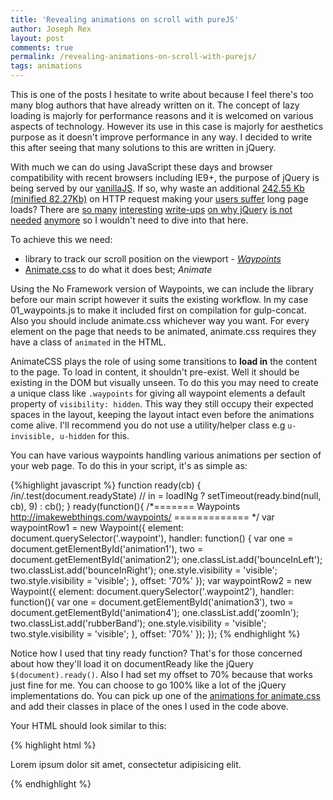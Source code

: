```yaml
---
title: 'Revealing animations on scroll with pureJS'
author: Joseph Rex
layout: post
comments: true
permalink: /revealing-animations-on-scroll-with-purejs/
tags: animations
---
```

This is one of the posts I hesitate to write about because I feel there's too many blog authors that have already written on it. The concept of lazy loading is majorly for performance reasons and it is welcomed on various aspects of technology. However its use in this case is majorly for aesthetics purpose as it doesn't improve performance in any way. I decided to write this after seeing that many solutions to this are written in jQuery.
<!--more-->
With much we can do using JavaScript these days and browser compatibility with recent browsers including IE9+, the purpose of jQuery is being served by our [vanillaJS][1]. If so, why waste an additional [242.55 Kb (minified 82.27Kb)][2] on HTTP request making your [users suffer][3] long page loads? There are [so many][4] [interesting][5] [write-ups][6] [on why jQuery][7] [is not needed][8] [anymore][9] so I wouldn't need to dive into that here.

To achieve this we need:

- library to track our scroll position on the viewport - [*Waypoints*][10]
- [Animate.css][11] to do what it does best; *Animate*

Using the No Framework version of Waypoints, we can include the library before our main script however it suits the existing workflow. In my case 01_waypoints.js to make it included first on compilation for gulp-concat. Also you should include animate.css whichever way you want. For every element on the page that needs to be animated, animate.css requires they have a class of `animated` in the HTML.

AnimateCSS plays the role of using some transitions to **load in** the content to the page. To load in content, it shouldn't pre-exist. Well it should be existing in the DOM but visually unseen. To do this you may need to create a unique class like `.waypoints` for giving all waypoint elements a default property of `visibility: hidden`. This way they still occupy their expected spaces in the layout, keeping the layout intact even before the animations come alive. I'll recommend you do not use a utility/helper class e.g `u-invisible, u-hidden` for this.

You can have various waypoints handling various animations per section of your web page. To do this in your script, it's as simple as:

{%highlight javascript %}
function ready(cb) {
  /in/.test(document.readyState) // in = loadINg
  	? setTimeout(ready.bind(null, cb), 9)
  	: cb();
}
ready(function(){
  /*======= Waypoints http://imakewebthings.com/waypoints/ ============= */
  var waypointRow1 = new Waypoint({
    element: document.querySelector('.waypoint'),
    handler: function() {
      var one = document.getElementById('animation1'),
      two = document.getElementById('animation2');
      one.classList.add('bounceInLeft');
      two.classList.add('bounceInRight');
      one.style.visibility = 'visible';
      two.style.visibility = 'visible';
    },
    offset: '70%'
  });
  var waypointRow2 = new Waypoint({
    element: document.querySelector('.waypoint2'),
    handler: function(){
      var one = document.getElementById('animation3'),
      two = document.getElementById('animation4');
      one.classList.add('zoomIn');
      two.classList.add('rubberBand');
      one.style.visibility = 'visible';
      two.style.visibility = 'visible';
    },
    offset: '70%'
  });
});
{% endhighlight %}

Notice how I used that tiny ready function? That's for those concerned about how they'll load it on documentReady like the jQuery `$(document).ready()`. Also I had set my offset to 70% because that works just fine for me. You can choose to go 100% like a lot of the jQuery implementations do. You can pick up one of the [animations for animate.css][11] and add their classes in place of the ones I used in the code above.

Your HTML should look similar to this:

{% highlight html %}
<section class="animated waypoint" id="animation1">
  <p>Lorem ipsum dolor sit amet, consectetur adipisicing elit.</p>
</section>
{% endhighlight %}

[1]: http://vanilla-js.com/
[2]: https://mathiasbynens.be/demo/jquery-size
[3]: http://www.websiteoptimization.com/speed/tweak/psychology-web-performance/
[4]: http://youmightnotneedjquery.com/
[5]: http://lea.verou.me/2015/04/jquery-considered-harmful/
[6]: http://www.sitepoint.com/do-you-really-need-jquery/
[7]: http://blog.garstasio.com/you-dont-need-jquery/why-not/
[8]: http://developers.slashdot.org/story/15/04/27/1754230/javascript-devs-is-it-still-worth-learning-jquery
[9]: http://callmenick.com/post/jquery-functions-javascript-equivalents
[10]: http://imakewebthings.com/waypoints/
[11]: http://daneden.github.io/animate.css/
